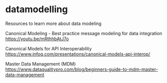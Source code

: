 # datamodelling
Resources to learn more about data modeling


Canonical Modeling - Best practice message modeling for data integration
https://youtu.be/mRthhbAtJ7o

Canonical Models for API Interoperability
https://www.infoq.com/presentations/canonical-models-api-interop/

Master Data Management (MDM)
https://www.dataqualitypro.com/blog/beginners-guide-to-mdm-master-data-management
